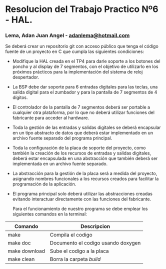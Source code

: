 # Resolucion del Trabajo Practico Nº6 - HAL. 
### Lema, Adan Juan Angel - **adanlema@hotmail.com**

Se deberá crear un repositorio git con acceso público que tenga el código fuente de un proyecto en C que cumpla las siguientes condiciones:
* Modifique la HAL creada en el TP4 para darle soporte a los botones del poncho y al display de 7 segmentos, con el objetivo de utilizarlo en los próximos prácticos para la implementación del sistema de reloj despertador.
* La BSP debe dar soporte para 6 entradas digitales para las teclas, una salida digital para el zumbador y para la pantalla de 7 segmentos de 4 dígitos.
* El controlador de la pantalla de 7 segmentos deberá ser portable a cualquier otra plataforma, por lo que no deberá utilizar funciones del fabricante para acceder al hardware.
* Toda la gestión de las entradas y salidas digitales se deberá encapsular en un tipo abstracto de datos que deberá estar implementado en un archivo fuente separado del programa principal.
* Toda la configuración de la placa de soporte del proyecto, como también la creación de los recursos de entradas y salidas digitales, deberá estar encapsulada en una abstracción que también deberá ser implementada en un archivo fuente separado.
* La abstracción para la gestión de la placa será a medida del proyecto, asignando nombres funcionales a los recursos creados para facilitar la programación de la aplicación.
* El programa principal solo deberá utilizar las abstracciones creadas evitando interactuar directamente con las funciones del fabricante.

    Para el funcionamiento de nuestro programa se debe emplear los siguientes comandos en la terminal:

| Comando | Descripcion |
| --- | --- |
| make | Compila el codigo |
| make doc | Documento el codigo usando doxygen |
| make download | Sube el codigo a la placa |
| make clean | Borra la carpeta *build* |
